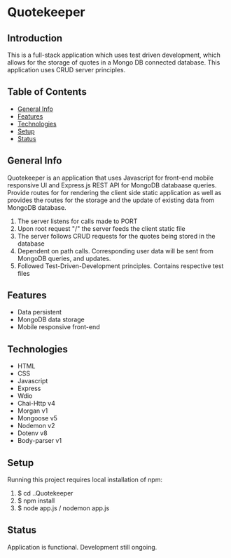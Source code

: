 # Quotekeeper

## Introduction

This is a full-stack application which uses test driven development, which allows for the storage of quotes in a Mongo DB connected database. This application uses CRUD server principles.

## Table of Contents

- [General Info](#general-info)
- [Features](#features)
- [Technologies](#technologies)
- [Setup](#setup)
- [Status](#status)

## General Info

Quotekeeper is an application that uses Javascript for front-end mobile responsive UI and Express.js REST API for MongoDB databaase queries. Provide routes for for rendering the client side static application as well as provides the routes for the storage and the update of existing data from MongoDB database.

1. The server listens for calls made to PORT
2. Upon root request "/" the server feeds the client static file
3. The server follows CRUD requests for the quotes being stored in the database
4. Dependent on path calls. Corresponding user data will be sent from MongoDB queries, and updates.
5. Followed Test-Driven-Development principles. Contains respective test files

## Features

- Data persistent
- MongoDB data storage
- Mobile responsive front-end

## Technologies

- HTML
- CSS
- Javascript
- Express
- Wdio
- Chai-Http v4
- Morgan v1
- Mongoose v5
- Nodemon v2
- Dotenv v8
- Body-parser v1

## Setup

Running this project requires local installation of npm:

1. $ cd ..Quotekeeper
2. $ npm install
3. $ node app.js / nodemon app.js

## Status

Application is functional. Development still ongoing.
